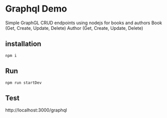 # Graphql Demo
Simple GraphGL CRUD endpoints using nodejs for books and authors
Book (Get, Create, Update, Delete)
Author (Get, Create, Update, Delete)
## installation
```
npm i
```
## Run
```
npm run startDev
```
## Test
http://localhost:3000/graphql
